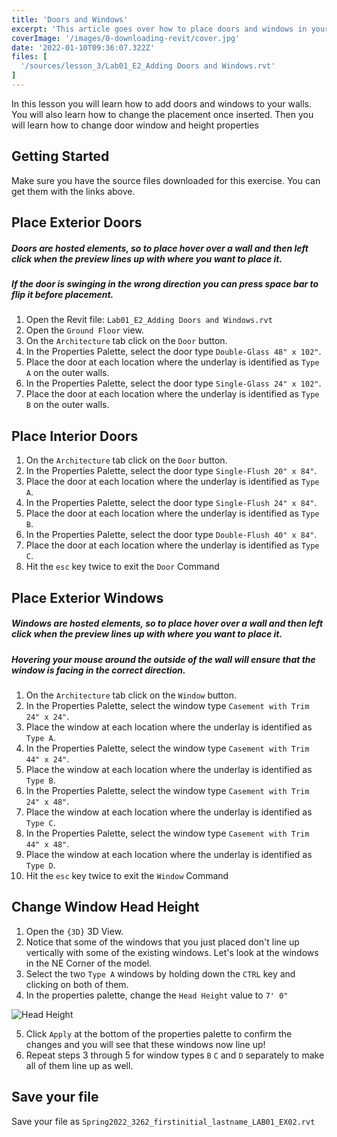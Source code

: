 ```yaml
---
title: 'Doors and Windows'
excerpt: 'This article goes over how to place doors and windows in your walls.'
coverImage: '/images/0-downloading-revit/cover.jpg'
date: '2022-01-10T09:36:07.322Z'
files: [
  '/sources/lesson_3/Lab01_E2_Adding Doors and Windows.rvt'
]
---
```


In this lesson you will learn how to add doors and windows to your walls. You will also learn how to change the placement once inserted. Then you will learn how to change door window and height properties

## Getting Started

Make sure you have the source files downloaded for this exercise. You can get them with the links above.

## Place Exterior Doors

##### Doors are hosted elements, so to place hover over a wall and then left click when the preview lines up with where you want to place it.
##### If the door is swinging in the wrong direction you can press space bar to flip it before placement.

1. Open the Revit file: ``Lab01_E2_Adding Doors and Windows.rvt``
2. Open the ``Ground Floor`` view.
3. On the ``Architecture`` tab click on the ``Door`` button.
4. In the Properties Palette, select the door type ``Double-Glass 48" x 102"``.
5. Place the door at each location where the underlay is identified as ``Type A`` on the outer walls.
6. In the Properties Palette, select the door type ``Single-Glass 24" x 102"``.
5. Place the door at each location where the underlay is identified as ``Type B`` on the outer walls.

## Place Interior Doors

1. On the ``Architecture`` tab click on the ``Door`` button.
2. In the Properties Palette, select the door type ``Single-Flush 20" x 84"``.
3. Place the door at each location where the underlay is identified as ``Type A``.
4. In the Properties Palette, select the door type ``Single-Flush 24" x 84"``.
5. Place the door at each location where the underlay is identified as ``Type B``.
6. In the Properties Palette, select the door type ``Double-Flush 40" x 84"``.
7. Place the door at each location where the underlay is identified as ``Type C``.
10. Hit the ``esc`` key twice to exit the ``Door`` Command

## Place Exterior Windows

##### Windows are hosted elements, so to place hover over a wall and then left click when the preview lines up with where you want to place it.
##### Hovering your mouse around the outside of the wall will ensure that the window is facing in the correct direction.

1. On the ``Architecture`` tab click on the ``Window`` button.
2. In the Properties Palette, select the window type ``Casement with Trim 24" x 24"``.
3. Place the window at each location where the underlay is identified as ``Type A``.
4. In the Properties Palette, select the window type ``Casement with Trim 44" x 24"``.
5. Place the window at each location where the underlay is identified as ``Type B``.
6. In the Properties Palette, select the window type ``Casement with Trim 24" x 48"``.
7. Place the window at each location where the underlay is identified as ``Type C``.
8. In the Properties Palette, select the window type ``Casement with Trim 44" x 48"``.
9. Place the window at each location where the underlay is identified as ``Type D``.
10. Hit the ``esc`` key twice to exit the ``Window`` Command

## Change Window Head Height

1. Open the ``{3D}`` 3D View.
2. Notice that some of the windows that you just placed don't line up vertically with some of the existing windows. Let's look at the windows in the NE Corner of the model.
3. Select the two ``Type A`` windows by holding down the ``CTRL`` key and clicking on both of them.
4. In the properties palette, change the ``Head Height`` value to ``7' 0"``

![Head Height](/images/3-doors-and-windows/window-corner.png)

5. Click ``Apply`` at the bottom of the properties palette to confirm the changes and you will see that these windows now line up!
6. Repeat steps 3 through 5 for window types ``B`` ``C`` and ``D`` separately to make all of them line up as well.

## Save your file

Save your file as ``Spring2022_3262_firstinitial_lastname_LAB01_EX02.rvt``